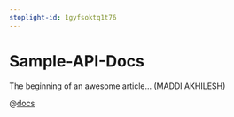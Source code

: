 ```yaml
---
stoplight-id: 1gyfsoktq1t76
---
```


# Sample-API-Docs

The beginning of an awesome article... (MADDI AKHILESH)

@[docs](./openapi.yaml)


